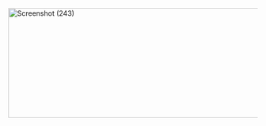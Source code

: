 <img width="1533" height="223" alt="Screenshot (243)" src="https://github.com/user-attachments/assets/6e2a9c0c-ee93-48a3-93d4-4303d32e31d9" />
